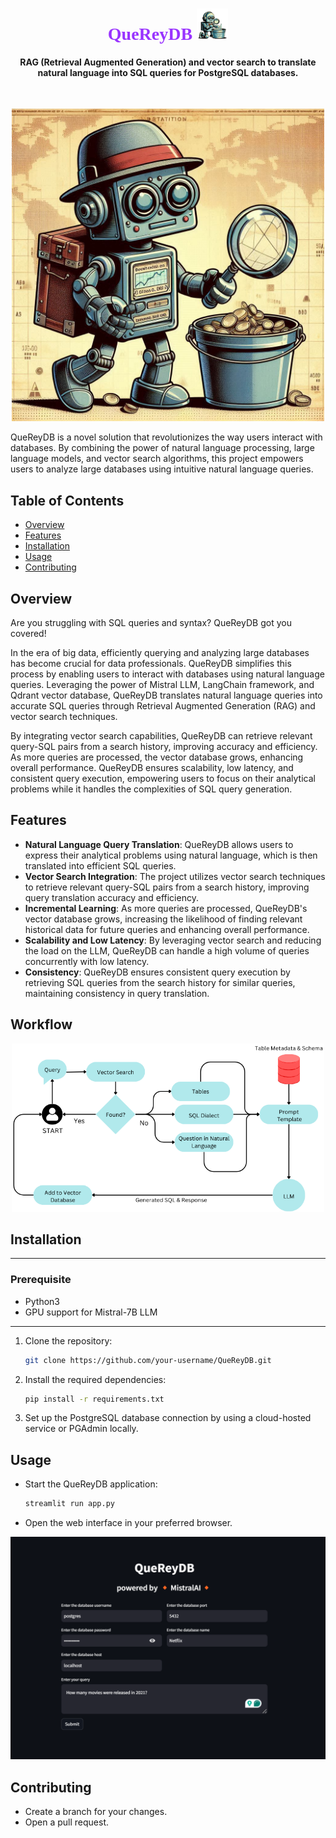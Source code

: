 <h1 align="center" style="font-family: 'Dancing Script', cursive; color: #9933FF;">QueReyDB  <img src="images\logo.png"  width=50 height=50/></h1>

<h4 align="center" >RAG (Retrieval Augmented Generation) and vector search to translate natural language into SQL queries for PostgreSQL databases.</h4><br>

<p align="center">
  <img src="images\cover.png" width=500>
</p>

QueReyDB is a novel solution that revolutionizes the way users interact with databases. By combining the power of natural language processing, large language models, and vector search algorithms, this project empowers users to analyze large databases using intuitive natural language queries.

## Table of Contents

- [Overview](#overview)
- [Features](#features)
- [Installation](#installation)
- [Usage](#usage)
- [Contributing](#contributing)

## Overview

Are you struggling with SQL queries and syntax? QueReyDB got you covered!

In the era of big data, efficiently querying and analyzing large databases has become crucial for data professionals. QueReyDB simplifies this process by enabling users to interact with databases using natural language queries. Leveraging the power of Mistral LLM, LangChain framework, and Qdrant vector database, QueReyDB translates natural language queries into accurate SQL queries through Retrieval Augmented Generation (RAG) and vector search techniques.

By integrating vector search capabilities, QueReyDB can retrieve relevant query-SQL pairs from a search history, improving accuracy and efficiency. As more queries are processed, the vector database grows, enhancing overall performance. QueReyDB ensures scalability, low latency, and consistent query execution, empowering users to focus on their analytical problems while it handles the complexities of SQL query generation.

## Features

- **Natural Language Query Translation**: QueReyDB allows users to express their analytical problems using natural language, which is then translated into efficient SQL queries.
- **Vector Search Integration**: The project utilizes vector search techniques to retrieve relevant query-SQL pairs from a search history, improving query translation accuracy and efficiency.
- **Incremental Learning**: As more queries are processed, QueReyDB's vector database grows, increasing the likelihood of finding relevant historical data for future queries and enhancing overall performance.
- **Scalability and Low Latency**: By leveraging vector search and reducing the load on the LLM, QueReyDB can handle a high volume of queries concurrently with low latency.
- **Consistency**: QueReyDB ensures consistent query execution by retrieving SQL queries from the search history for similar queries, maintaining consistency in query translation.

## Workflow
<p align="center">
  <img src="images\Workflow.png" width=500>
</p>

## Installation

----------------
### Prerequisite
- Python3
- GPU support for Mistral-7B LLM
-----------------

1. Clone the repository:


   ```bash
   git clone https://github.com/your-username/QueReyDB.git
   ```

2. Install the required dependencies:

   ```bash
   pip install -r requirements.txt
   ```

3. Set up the PostgreSQL database connection by using a cloud-hosted service or PGAdmin locally.

## Usage

- Start the QueReyDB application:
   ```bash
   streamlit run app.py
   ```

- Open the web interface in your preferred browser.
<p align="center">
  <img src="images\Untitled.png" width=600>
</p>

## Contributing
- Create a branch for your changes.
- Open a pull request.

   
